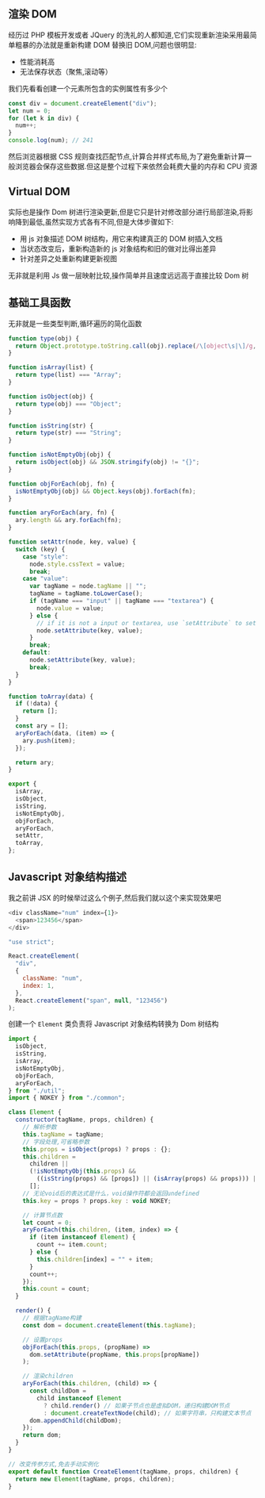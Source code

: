 ## 渲染 DOM

经历过 PHP 模板开发或者 JQuery 的洗礼的人都知道,它们实现重新渲染采用最简单粗暴的办法就是重新构建 DOM 替换旧 DOM,问题也很明显:

- 性能消耗高
- 无法保存状态（聚焦,滚动等）

我们先看看创建一个元素所包含的实例属性有多少个

```js
const div = document.createElement("div");
let num = 0;
for (let k in div) {
  num++;
}
console.log(num); // 241
```

然后浏览器根据 CSS 规则查找匹配节点,计算合并样式布局,为了避免重新计算一般浏览器会保存这些数据.但这是整个过程下来依然会耗费大量的内存和 CPU 资源

## Virtual DOM

实际也是操作 Dom 树进行渲染更新,但是它只是针对修改部分进行局部渲染,将影响降到最低,虽然实现方式各有不同,但是大体步骤如下:

- 用 js 对象描述 DOM 树结构，用它来构建真正的 DOM 树插入文档
- 当状态改变后，重新构造新的 js 对象结构和旧的做对比得出差异
- 针对差异之处重新构建更新视图

无非就是利用 Js 做一层映射比较,操作简单并且速度远远高于直接比较 Dom 树

## 基础工具函数

无非就是一些类型判断,循环遍历的简化函数

```js
function type(obj) {
  return Object.prototype.toString.call(obj).replace(/\[object\s|\]/g, "");
}

function isArray(list) {
  return type(list) === "Array";
}

function isObject(obj) {
  return type(obj) === "Object";
}

function isString(str) {
  return type(str) === "String";
}

function isNotEmptyObj(obj) {
  return isObject(obj) && JSON.stringify(obj) != "{}";
}

function objForEach(obj, fn) {
  isNotEmptyObj(obj) && Object.keys(obj).forEach(fn);
}

function aryForEach(ary, fn) {
  ary.length && ary.forEach(fn);
}

function setAttr(node, key, value) {
  switch (key) {
    case "style":
      node.style.cssText = value;
      break;
    case "value":
      var tagName = node.tagName || "";
      tagName = tagName.toLowerCase();
      if (tagName === "input" || tagName === "textarea") {
        node.value = value;
      } else {
        // if it is not a input or textarea, use `setAttribute` to set
        node.setAttribute(key, value);
      }
      break;
    default:
      node.setAttribute(key, value);
      break;
  }
}

function toArray(data) {
  if (!data) {
    return [];
  }
  const ary = [];
  aryForEach(data, (item) => {
    ary.push(item);
  });

  return ary;
}

export {
  isArray,
  isObject,
  isString,
  isNotEmptyObj,
  objForEach,
  aryForEach,
  setAttr,
  toArray,
};
```

## Javascript 对象结构描述

我之前讲 JSX 的时候举过这么个例子,然后我们就以这个来实现效果吧

```js
<div className="num" index={1}>
  <span>123456</span>
</div>
```

```js
"use strict";

React.createElement(
  "div",
  {
    className: "num",
    index: 1,
  },
  React.createElement("span", null, "123456")
);
```

创建一个 `Element` 类负责将 Javascript 对象结构转换为 Dom 树结构

```js
import {
  isObject,
  isString,
  isArray,
  isNotEmptyObj,
  objForEach,
  aryForEach,
} from "./util";
import { NOKEY } from "./common";

class Element {
  constructor(tagName, props, children) {
    // 解析参数
    this.tagName = tagName;
    // 字段处理,可省略参数
    this.props = isObject(props) ? props : {};
    this.children =
      children ||
      (!isNotEmptyObj(this.props) &&
        ((isString(props) && [props]) || (isArray(props) && props))) ||
      [];
    // 无论void后的表达式是什么，void操作符都会返回undefined
    this.key = props ? props.key : void NOKEY;

    // 计算节点数
    let count = 0;
    aryForEach(this.children, (item, index) => {
      if (item instanceof Element) {
        count += item.count;
      } else {
        this.children[index] = "" + item;
      }
      count++;
    });
    this.count = count;
  }

  render() {
    // 根据tagName构建
    const dom = document.createElement(this.tagName);

    // 设置props
    objForEach(this.props, (propName) =>
      dom.setAttribute(propName, this.props[propName])
    );

    // 渲染children
    aryForEach(this.children, (child) => {
      const childDom =
        child instanceof Element
          ? child.render() // 如果子节点也是虚拟DOM，递归构建DOM节点
          : document.createTextNode(child); // 如果字符串，只构建文本节点
      dom.appendChild(childDom);
    });
    return dom;
  }
}

// 改变传参方式,免去手动实例化
export default function CreateElement(tagName, props, children) {
  return new Element(tagName, props, children);
}
```

